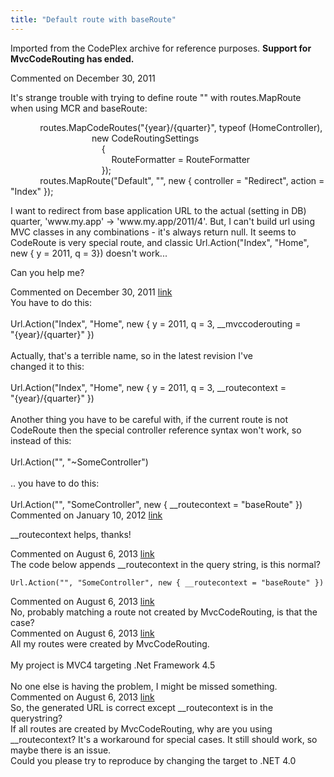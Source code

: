 ```yaml
---
title: "Default route with baseRoute"
---
```

<div class="note">
   <p>
      Imported from the CodePlex archive for reference purposes. <b>Support for MvcCodeRouting has ended.</b></p>
</div>
<div id="post718635" class="discussion-comment op">
   <div class="discussion-header">Commented on 
      <time datetime="2011-12-30T04:08:25.137-08:00" title="2011-12-30T04:08:25.137-08:00">December 30, 2011</time>
   </div>
   <div class="discussion-message">
<p>It's strange trouble with trying to define route &quot;&quot; with routes.MapRoute when using MCR and baseRoute:</p>
<p>&nbsp;&nbsp;&nbsp; &nbsp;&nbsp;&nbsp; &nbsp;&nbsp;&nbsp; routes.MapCodeRoutes(&quot;{year}/{quarter}&quot;, typeof (HomeController),<br>
&nbsp;&nbsp;&nbsp; &nbsp;&nbsp;&nbsp; &nbsp;&nbsp;&nbsp; &nbsp;&nbsp;&nbsp;&nbsp;&nbsp;&nbsp;&nbsp;&nbsp;&nbsp;&nbsp;&nbsp;&nbsp;&nbsp;&nbsp;&nbsp;&nbsp;&nbsp;&nbsp;&nbsp;&nbsp; new CodeRoutingSettings<br>
&nbsp;&nbsp;&nbsp; &nbsp;&nbsp;&nbsp; &nbsp;&nbsp;&nbsp; &nbsp;&nbsp;&nbsp;&nbsp;&nbsp;&nbsp;&nbsp;&nbsp;&nbsp;&nbsp;&nbsp;&nbsp;&nbsp;&nbsp;&nbsp;&nbsp;&nbsp;&nbsp;&nbsp;&nbsp; &nbsp;&nbsp;&nbsp; {<br>
&nbsp;&nbsp;&nbsp; &nbsp;&nbsp;&nbsp; &nbsp;&nbsp;&nbsp; &nbsp;&nbsp;&nbsp;&nbsp;&nbsp;&nbsp;&nbsp;&nbsp;&nbsp;&nbsp;&nbsp;&nbsp;&nbsp;&nbsp;&nbsp;&nbsp;&nbsp;&nbsp;&nbsp;&nbsp; &nbsp;&nbsp;&nbsp; &nbsp;&nbsp;&nbsp; RouteFormatter = RouteFormatter<br>
&nbsp;&nbsp;&nbsp; &nbsp;&nbsp;&nbsp; &nbsp;&nbsp;&nbsp; &nbsp;&nbsp;&nbsp;&nbsp;&nbsp;&nbsp;&nbsp;&nbsp;&nbsp;&nbsp;&nbsp;&nbsp;&nbsp;&nbsp;&nbsp;&nbsp;&nbsp;&nbsp;&nbsp;&nbsp; &nbsp;&nbsp;&nbsp; });<br>
&nbsp;&nbsp;&nbsp; &nbsp;&nbsp;&nbsp; &nbsp;&nbsp;&nbsp; routes.MapRoute(&quot;Default&quot;, &quot;&quot;, new { controller = &quot;Redirect&quot;, action = &quot;Index&quot; });</p>
<p>I want to redirect from base application URL to the actual (setting in DB) quarter, 'www.my.app' -&gt; 'www.my.app/2011/4'. But, I can't build url using MVC classes in any combinations - it's always return null. It seems to CodeRoute is very special route,
 and classic Url.Action(&quot;Index&quot;, &quot;Home&quot;, new { y = 2011, q = 3}) doesn't work...</p>
<p>Can you help me?</p>
</div>
</div>
<div id="post718738" class="discussion-comment">
   <div class="discussion-header">Commented on 
      <time datetime="2011-12-30T08:15:43.017-08:00" title="2011-12-30T08:15:43.017-08:00">December 30, 2011</time> <a href="#post718738" class="post-link">link</a></div>
   <div class="discussion-message">You have to do this:<br>
<br>
Url.Action(&quot;Index&quot;, &quot;Home&quot;, new { y = 2011, q = 3, __mvccoderouting =<br>
&quot;{year}/{quarter}&quot; })<br>
<br>
Actually, that's a terrible name, so in the latest revision I've<br>
changed it to this:<br>
<br>
Url.Action(&quot;Index&quot;, &quot;Home&quot;, new { y = 2011, q = 3, __routecontext =<br>
&quot;{year}/{quarter}&quot; })<br>
<br>
Another thing you have to be careful with, if the current route is not<br>
CodeRoute then the special controller reference syntax won't work, so<br>
instead of this:<br>
<br>
Url.Action(&quot;&quot;, &quot;~SomeController&quot;)<br>
<br>
.. you have to do this:<br>
<br>
Url.Action(&quot;&quot;, &quot;SomeController&quot;, new { __routecontext = &quot;baseRoute&quot; })</div>
</div>
<div id="post722956" class="discussion-comment">
   <div class="discussion-header">Commented on 
      <time datetime="2012-01-10T01:43:13.293-08:00" title="2012-01-10T01:43:13.293-08:00">January 10, 2012</time> <a href="#post722956" class="post-link">link</a></div>
   <div class="discussion-message"><p>__routecontext helps, thanks!</p></div>
</div>
<div id="post1077133" class="discussion-comment">
   <div class="discussion-header">Commented on 
      <time datetime="2013-08-06T01:20:38.893-07:00" title="2013-08-06T01:20:38.893-07:00">August 6, 2013</time> <a href="#post1077133" class="post-link">link</a></div>
   <div class="discussion-message">The code below appends __routecontext in the query string, is this normal?<br />
<pre><code>Url.Action(&quot;&quot;, &quot;SomeController&quot;, new { __routecontext = &quot;baseRoute&quot; })</code></pre>

</div>
</div>
<div id="post1077226" class="discussion-comment">
   <div class="discussion-header">Commented on 
      <time datetime="2013-08-06T05:52:34.273-07:00" title="2013-08-06T05:52:34.273-07:00">August 6, 2013</time> <a href="#post1077226" class="post-link">link</a></div>
   <div class="discussion-message">No, probably matching a route not created by MvcCodeRouting, is that the case?<br />
</div>
</div>
<div id="post1077254" class="discussion-comment">
   <div class="discussion-header">Commented on 
      <time datetime="2013-08-06T06:56:23.47-07:00" title="2013-08-06T06:56:23.47-07:00">August 6, 2013</time> <a href="#post1077254" class="post-link">link</a></div>
   <div class="discussion-message">All my routes were created by MvcCodeRouting.<br />
<br />
My project is MVC4 targeting .Net Framework 4.5<br />
<br />
No one else is having the problem, I might be missed something.<br />
</div>
</div>
<div id="post1077266" class="discussion-comment">
   <div class="discussion-header">Commented on 
      <time datetime="2013-08-06T07:18:50.307-07:00" title="2013-08-06T07:18:50.307-07:00">August 6, 2013</time> <a href="#post1077266" class="post-link">link</a></div>
   <div class="discussion-message">So, the generated URL is correct except __routecontext is in the querystring?<br />
If all routes are created by MvcCodeRouting, why are you using __routecontext? It's a workaround for special cases. It still should work, so maybe there is an issue.<br />
Could you please try to reproduce by changing the target to .NET 4.0<br />
</div>
</div>